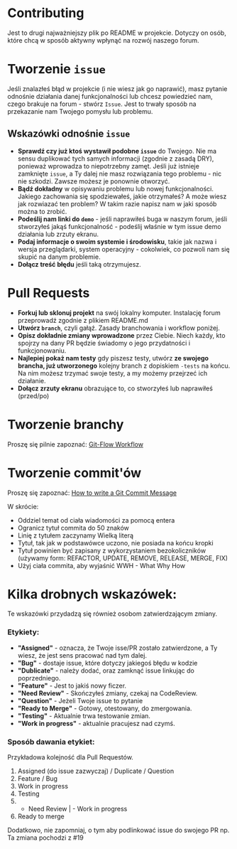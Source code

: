 # Contributing

Jest to drugi najważniejszy plik po README w projekcie. Dotyczy on osób, które chcą w sposób aktywny wpłynąć na rozwój naszego forum.

# Tworzenie `issue`

Jeśli znalazłeś błąd w projekcie (i nie wiesz jak go naprawić), masz pytanie odnośnie działania danej funkcjonalności lub chcesz powiedzieć nam, czego brakuje na forum - stwórz `Issue`. Jest to trwały sposób na przekazanie nam Twojego pomysłu lub problemu. 

## Wskazówki odnośnie `issue`

 * **Sprawdź czy już ktoś wystawił podobne `issue`** do Twojego. Nie ma sensu duplikować tych samych informacji (zgodnie z zasadą DRY), ponieważ wprowadza to niepotrzebny zamęt. Jeśli już istnieje zamknięte `issue`, a Ty dalej nie masz rozwiązania tego problemu - nic nie szkodzi. Zawsze możesz je ponownie otworzyć. 
 * **Bądź dokładny** w opisywaniu problemu lub nowej funkcjonalności. Jakiego zachowania się spodziewałeś, jakie otrzymałeś? A może wiesz jak rozwiazać ten problem? W takim razie napisz nam w jaki sposób można to zrobić. 
 * **Podeślij nam linki do `demo`** - jeśli naprawiłeś buga w naszym forum, jeśli stworzyłeś jakąś funkcjonalność - podeślij właśnie w tym issue demo działania lub zrzuty ekranu.
 * **Podaj informacje o swoim systemie i środowisku**, takie jak nazwa i wersja przeglądarki, system operacyjny - cokolwiek, co pozwoli nam się skupić na danym problemie.
 * **Dołącz treść błędu** jeśli taką otrzymujesz.
 
# Pull Requests
 
 * **Forkuj lub sklonuj projekt** na swój lokalny komputer. Instalację forum przeprowadź zgodnie z plikiem README.md
 * **Utwórz `branch`**, czyli gałąź. Zasady branchowania i workflow poniżej. 
 * **Opisz dokładnie zmiany wprowadzone** przez Ciebie. Niech każdy, kto spojrzy na dany PR będzie świadomy o jego przydatności i funkcjonowaniu.
 * **Najlepiej pokaż nam testy** gdy piszesz testy, utwórz **ze swojego brancha, już utworzonego** kolejny branch z dopiskiem `-tests` na końcu. Na nim możesz trzymać swoje testy, a my możemy przejrzeć ich działanie. 
 * **Dołącz zrzuty ekranu** obrazujące to, co stworzyłeś lub naprawiłeś (przed/po)
 
# Tworzenie branchy

Proszę się pilnie zapoznać: [Git-Flow Workflow](http://danielkummer.github.io/git-flow-cheatsheet/)

# Tworzenie commit'ów

Proszę się zapoznać: [How to write a Git Commit Message](http://chris.beams.io/posts/git-commit/)

W skrócie:

* Oddziel temat od ciała wiadomości za pomocą entera
* Ogranicz tytuł commita do 50 znaków
* Linię z tytułem zaczynamy Wielką literą
* Tytuł, tak jak w podstawówce uczono, nie posiada na końcu kropki
* Tytuł powinien być zapisany z wykorzystaniem bezokoliczników (używamy form: REFACTOR, UPDATE, REMOVE, RELEASE, MERGE, FIX)
* Użyj ciała commita, aby wyjaśnić WWH - What Why How


# Kilka drobnych wskazówek:
Te wskazówki przydadzą się również osobom zatwierdzającym zmiany.

### Etykiety:
* **"Assigned"** - oznacza, że Twoje isse/PR zostało zatwierdzone, a Ty wiesz, że jest sens pracować nad tym dalej.
* **"Bug"** - dostaje issue, które dotyczy jakiegoś błędu w kodzie
* **"Dublicate"** - należy dodać, oraz zamknąć issue linkując do poprzedniego.
* **"Feature"** - Jest to jakiś nowy ficzer.
* **"Need Review"** - Skończyłeś zmiany, czekaj na CodeReview.
* **"Question"** - Jeżeli Twoje issue to pytanie 
* **"Ready to Merge"** -  Gotowy, otestowany, do zmergowania.
* **"Testing"** - Aktualnie trwa testowanie zmian.
* **"Work in progress"** - aktualnie pracujesz nad czymś.
 
### Sposób dawania etykiet:
Przykładowa kolejność dla Pull Requestów.

1. Assigned (do issue zazwyczaj) / Duplicate / Question 
2. Feature / Bug
3. Work in progress
4. Testing
5. + Need Review | - Work in progress
6. Ready to merge

Dodatkowo, nie zapomniaj, o tym aby podlinkować issue do swojego PR np. 
Ta zmiana pochodzi z #19    


